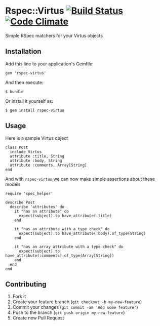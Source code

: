 # Rspec::Virtus [![Build Status](https://travis-ci.org/mikespokefire/rspec-virtus.png?branch=master)](https://travis-ci.org/mikespokefire/rspec-virtus) [![Code Climate](https://codeclimate.com/github/mikespokefire/rspec-virtus.png)](https://codeclimate.com/github/mikespokefire/rspec-virtus)

Simple RSpec matchers for your Virtus objects

## Installation

Add this line to your application's Gemfile:

    gem 'rspec-virtus'

And then execute:

    $ bundle

Or install it yourself as:

    $ gem install rspec-virtus

## Usage

Here is a sample Virtus object

    class Post
      include Virtus
      attribute :title, String
      attribute :body, String
      attribute :comments, Array[String]
    end

And with `rspec-virtus` we can now make simple assertions about these models

    require 'spec_helper'

    describe Post
      describe 'attributes' do
        it "has an attribute" do
          expect(subject).to have_attribute(:title)
        end

        it "has an attribute with a type check" do
          expect(subject).to have_attribute(:body).of_type(String)
        end

        it "has an array attribute with a type check" do
          expect(subject).to have_attribute(:comments).of_type(Array[String])
        end
      end
    end

## Contributing

1. Fork it
2. Create your feature branch (`git checkout -b my-new-feature`)
3. Commit your changes (`git commit -am 'Add some feature'`)
4. Push to the branch (`git push origin my-new-feature`)
5. Create new Pull Request
